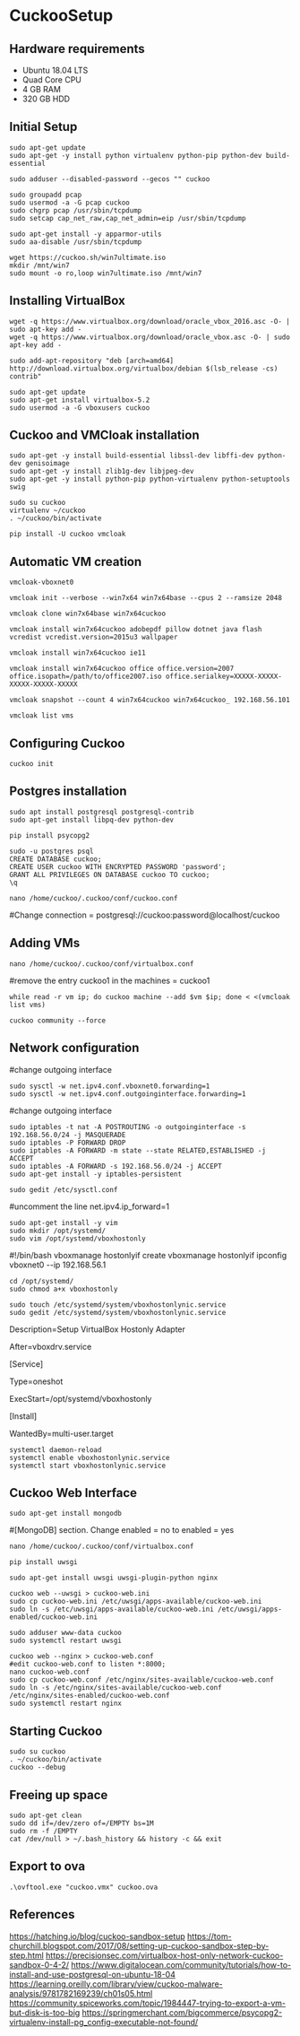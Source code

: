 # CuckooSetup

## Hardware requirements
* Ubuntu 18.04 LTS
* Quad Core CPU
* 4 GB RAM
* 320 GB HDD

## Initial Setup
````
sudo apt-get update
sudo apt-get -y install python virtualenv python-pip python-dev build-essential
````
````
sudo adduser --disabled-password --gecos "" cuckoo
````
````
sudo groupadd pcap
sudo usermod -a -G pcap cuckoo
sudo chgrp pcap /usr/sbin/tcpdump
sudo setcap cap_net_raw,cap_net_admin=eip /usr/sbin/tcpdump
````
````
sudo apt-get install -y apparmor-utils
sudo aa-disable /usr/sbin/tcpdump
````
````
wget https://cuckoo.sh/win7ultimate.iso
mkdir /mnt/win7
sudo mount -o ro,loop win7ultimate.iso /mnt/win7
````
## Installing VirtualBox
````
wget -q https://www.virtualbox.org/download/oracle_vbox_2016.asc -O- | sudo apt-key add -
wget -q https://www.virtualbox.org/download/oracle_vbox.asc -O- | sudo apt-key add -
````
````
sudo add-apt-repository "deb [arch=amd64] http://download.virtualbox.org/virtualbox/debian $(lsb_release -cs) contrib"
````
````
sudo apt-get update
sudo apt-get install virtualbox-5.2
sudo usermod -a -G vboxusers cuckoo
````
## Cuckoo and VMCloak installation
````
sudo apt-get -y install build-essential libssl-dev libffi-dev python-dev genisoimage
sudo apt-get -y install zlib1g-dev libjpeg-dev
sudo apt-get -y install python-pip python-virtualenv python-setuptools swig
````
````
sudo su cuckoo
virtualenv ~/cuckoo
. ~/cuckoo/bin/activate
````
````
pip install -U cuckoo vmcloak
````
## Automatic VM creation
````
vmcloak-vboxnet0
````
````
vmcloak init --verbose --win7x64 win7x64base --cpus 2 --ramsize 2048
````
````
vmcloak clone win7x64base win7x64cuckoo
````
````
vmcloak install win7x64cuckoo adobepdf pillow dotnet java flash vcredist vcredist.version=2015u3 wallpaper
````
````
vmcloak install win7x64cuckoo ie11
````
````
vmcloak install win7x64cuckoo office office.version=2007 office.isopath=/path/to/office2007.iso office.serialkey=XXXXX-XXXXX-XXXXX-XXXXX-XXXXX
````
````
vmcloak snapshot --count 4 win7x64cuckoo win7x64cuckoo_ 192.168.56.101
````
````
vmcloak list vms
````
## Configuring Cuckoo
````
cuckoo init
````
## Postgres installation
````
sudo apt install postgresql postgresql-contrib
sudo apt-get install libpq-dev python-dev
````
````
pip install psycopg2
````
````
sudo -u postgres psql
CREATE DATABASE cuckoo;
CREATE USER cuckoo WITH ENCRYPTED PASSWORD 'password';
GRANT ALL PRIVILEGES ON DATABASE cuckoo TO cuckoo;
\q
````
````
nano /home/cuckoo/.cuckoo/conf/cuckoo.conf
````
#Change connection =  postgresql://cuckoo:password@localhost/cuckoo

## Adding VMs
````
nano /home/cuckoo/.cuckoo/conf/virtualbox.conf
````
#remove the entry cuckoo1 in the machines = cuckoo1
````
while read -r vm ip; do cuckoo machine --add $vm $ip; done < <(vmcloak list vms)
````
````
cuckoo community --force
````
## Network configuration
#change outgoing interface
````
sudo sysctl -w net.ipv4.conf.vboxnet0.forwarding=1
sudo sysctl -w net.ipv4.conf.outgoinginterface.forwarding=1
````
#change outgoing interface
````
sudo iptables -t nat -A POSTROUTING -o outgoinginterface -s 192.168.56.0/24 -j MASQUERADE
sudo iptables -P FORWARD DROP
sudo iptables -A FORWARD -m state --state RELATED,ESTABLISHED -j ACCEPT
sudo iptables -A FORWARD -s 192.168.56.0/24 -j ACCEPT
sudo apt-get install -y iptables-persistent
````
````
sudo gedit /etc/sysctl.conf
````
#uncomment the line net.ipv4.ip_forward=1

````
sudo apt-get install -y vim
sudo mkdir /opt/systemd/
sudo vim /opt/systemd/vboxhostonly
````
#!/bin/bash
vboxmanage hostonlyif create
vboxmanage hostonlyif ipconfig vboxnet0 --ip 192.168.56.1
````
cd /opt/systemd/
sudo chmod a+x vboxhostonly
````
````
sudo touch /etc/systemd/system/vboxhostonlynic.service
sudo gedit /etc/systemd/system/vboxhostonlynic.service
````
Description=Setup VirtualBox Hostonly Adapter

After=vboxdrv.service



[Service]

Type=oneshot

ExecStart=/opt/systemd/vboxhostonly



[Install]

WantedBy=multi-user.target
````
systemctl daemon-reload
systemctl enable vboxhostonlynic.service
systemctl start vboxhostonlynic.service
````
## Cuckoo Web Interface
````
sudo apt-get install mongodb
````
#[MongoDB] section. Change enabled = no to enabled = yes
````
nano /home/cuckoo/.cuckoo/conf/virtualbox.conf
````
````
pip install uwsgi
````
````
sudo apt-get install uwsgi uwsgi-plugin-python nginx
````
````
cuckoo web --uwsgi > cuckoo-web.ini
sudo cp cuckoo-web.ini /etc/uwsgi/apps-available/cuckoo-web.ini
sudo ln -s /etc/uwsgi/apps-available/cuckoo-web.ini /etc/uwsgi/apps-enabled/cuckoo-web.ini
````
````
sudo adduser www-data cuckoo
sudo systemctl restart uwsgi
````
````
cuckoo web --nginx > cuckoo-web.conf
#edit cuckoo-web.conf to listen *:8000;
nano cuckoo-web.conf
sudo cp cuckoo-web.conf /etc/nginx/sites-available/cuckoo-web.conf
sudo ln -s /etc/nginx/sites-available/cuckoo-web.conf /etc/nginx/sites-enabled/cuckoo-web.conf
sudo systemctl restart nginx
````
## Starting Cuckoo
````
sudo su cuckoo
. ~/cuckoo/bin/activate
cuckoo --debug
````
## Freeing up space
````
sudo apt-get clean
sudo dd if=/dev/zero of=/EMPTY bs=1M
sudo rm -f /EMPTY
cat /dev/null > ~/.bash_history && history -c && exit
````
## Export to ova
````
.\ovftool.exe "cuckoo.vmx" cuckoo.ova
````
## References
https://hatching.io/blog/cuckoo-sandbox-setup
https://tom-churchill.blogspot.com/2017/08/setting-up-cuckoo-sandbox-step-by-step.html
https://precisionsec.com/virtualbox-host-only-network-cuckoo-sandbox-0-4-2/
https://www.digitalocean.com/community/tutorials/how-to-install-and-use-postgresql-on-ubuntu-18-04
https://learning.oreilly.com/library/view/cuckoo-malware-analysis/9781782169239/ch01s05.html
https://community.spiceworks.com/topic/1984447-trying-to-export-a-vm-but-disk-is-too-big
https://springmerchant.com/bigcommerce/psycopg2-virtualenv-install-pg_config-executable-not-found/

